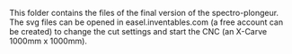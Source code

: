 This folder contains the files of the final version of the spectro-plongeur. The svg files can be opened in easel.inventables.com (a free account can be created) to change the cut settings and start the CNC (an X-Carve 1000mm x 1000mm). 
